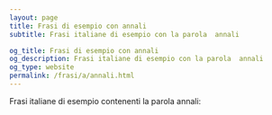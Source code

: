 ```yaml
---
layout: page
title: Frasi di esempio con annali 
subtitle: Frasi italiane di esempio con la parola  annali

og_title: Frasi di esempio con annali 
og_description: Frasi italiane di esempio con la parola  annali
og_type: website
permalink: /frasi/a/annali.html
---
```


Frasi italiane di esempio contenenti la parola annali:


